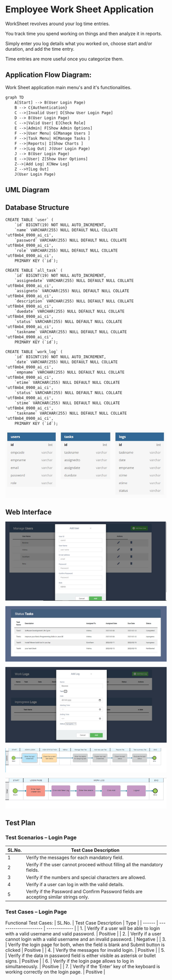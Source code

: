 # Employee Work Sheet Application
WorkSheet revolves around your log time entries.

You track time you spend working on things and then analyze it in reports.

Simply enter you log details what you worked on, choose start and/or duration, and add the time entry.

Time entries are more useful once you categorize them.
## Application Flow Diagram:
Work Sheet application main menu's and it's functionalities.
```mermaid
graph TD
    A[Start] --> B(User Login Page)
    B --> C{Authentication}
    C -->|Invalid User| D[Show User Login Page]
    D --> B(User Login Page)
    C -->|Valid User| E[Check Role]
    E -->|Admin| F[Show Admin Options]
    F -->|User Menu| G[Manage Users ]
    F -->|Task Menu| H[Manage Tasks ]
    F -->|Reports| I[Show Charts ]
    F -->|Log Out| J(User Login Page)
    J --> B(User Login Page)
    E -->|User| Z[Show User Options]	  
    Z-->|Add Log| X[New Log]
    Z -->Y[Log Out]
    J(User Login Page)    
```
## UML Diagram

## Database Structure

```
CREATE TABLE `user` (
	`id` BIGINT(19) NOT NULL AUTO_INCREMENT,
	`name` VARCHAR(255) NULL DEFAULT NULL COLLATE 'utf8mb4_0900_ai_ci',
	`password` VARCHAR(255) NULL DEFAULT NULL COLLATE 'utf8mb4_0900_ai_ci',
	`role` VARCHAR(255) NULL DEFAULT NULL COLLATE 'utf8mb4_0900_ai_ci',
	PRIMARY KEY (`id`);

```
```
CREATE TABLE `all_task` (
	`id` BIGINT(19) NOT NULL AUTO_INCREMENT,
	`assignedate` VARCHAR(255) NULL DEFAULT NULL COLLATE 'utf8mb4_0900_ai_ci',
	`assigneto` VARCHAR(255) NULL DEFAULT NULL COLLATE 'utf8mb4_0900_ai_ci',
	`description` VARCHAR(255) NULL DEFAULT NULL COLLATE 'utf8mb4_0900_ai_ci',
	`duedate` VARCHAR(255) NULL DEFAULT NULL COLLATE 'utf8mb4_0900_ai_ci',
	`status` VARCHAR(255) NULL DEFAULT NULL COLLATE 'utf8mb4_0900_ai_ci',
	`taskname` VARCHAR(255) NULL DEFAULT NULL COLLATE 'utf8mb4_0900_ai_ci',
	PRIMARY KEY (`id`);

```
```
CREATE TABLE `work_log` (
	`id` BIGINT(19) NOT NULL AUTO_INCREMENT,
	`date` VARCHAR(255) NULL DEFAULT NULL COLLATE 'utf8mb4_0900_ai_ci',
	`empname` VARCHAR(255) NULL DEFAULT NULL COLLATE 'utf8mb4_0900_ai_ci',
	`etime` VARCHAR(255) NULL DEFAULT NULL COLLATE 'utf8mb4_0900_ai_ci',
	`status` VARCHAR(255) NULL DEFAULT NULL COLLATE 'utf8mb4_0900_ai_ci',
	`stime` VARCHAR(255) NULL DEFAULT NULL COLLATE 'utf8mb4_0900_ai_ci',
	`taskname` VARCHAR(255) NULL DEFAULT NULL COLLATE 'utf8mb4_0900_ai_ci',
	PRIMARY KEY (`id`);

```

![DBStructure](https://github.com/baraneetharan/worksheet/blob/52210a600e6df8ea716025d0ca81f08c3235b312/wsDB.JPG?raw=true)
## Web Interface

![Users](https://github.com/baraneetharan/worksheet/blob/main/manageuser.JPG?raw=true)

![Task](https://github.com/baraneetharan/worksheet/blob/main/ManageTask.JPG?raw=true)

![Log](https://github.com/baraneetharan/worksheet/blob/main/managelog.JPG?raw=true)

![Admin work flow](https://github.com/baraneetharan/worksheet/blob/main/worksheetAdminflow.png?raw=true)

![User work flow](https://github.com/baraneetharan/worksheet/blob/main/worksheetUserflow.png?raw=true)

## Test Plan
### Test Scenarios – Login Page

| SL.No.      | Test Case Description   |
| ------      | ---------------------   |
|1      	  | Verify the messages for each mandatory field.   |
|2      	  | Verify if the user cannot proceed without filling all the mandatory fields.   |
|3      	  | Verify if the numbers and special characters are allowed.   |
|4      	  | Verify if a user can log in with the valid details.   |
|5      	  | Verify if the Password and Confirm Password fields are accepting similar strings only.   |

### Test Cases – Login Page

Functional Test Cases:
| SL.No.      | Test Case Description   | Type          |
| ------      | ---------------------   | ------------- |
| 1.      | Verify if a user will be able to login with a valid username and valid password.       | Positive   |
| 2.      | Verify if a user cannot login with a valid username and an invalid password.           | Negative   |
| 3.      | Verify the login page for both, when the field is blank and Submit button is clicked   | Positive   |
| 4.      | Verify the messages for invalid login.                                                 | Positive   |
| 5.      | Verify if the data in password field is either visible as asterisk or bullet signs.    | Positive   |
| 6.      | Verify if the login page allows to log in simultaneously.                              | Positive   |
| 7.      | Verify if the ‘Enter’ key of the keyboard is working correctly on the login page.      | Positive   |
